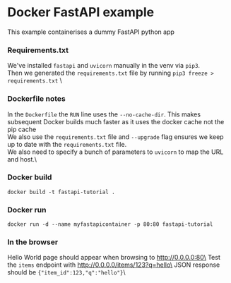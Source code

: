 # Docker FastAPI example #

This example containerises a dummy FastAPI python app

### Requirements.txt ###
We've installed `fastapi` and `uvicorn` manually in the venv via `pip3`.\
Then we generated the `requirements.txt` file by running `pip3 freeze > requirements.txt` \

### Dockerfile notes ###
In the `Dockerfile` the `RUN` line uses the `--no-cache-dir`.  This makes subsequent Docker builds much faster as it uses the docker cache not the pip cache\
We also use the `requirements.txt` file and `--upgrade` flag ensures we keep up to date with the `requirements.txt` file.\
We also need to specify a bunch of parameters to `uvicorn` to map the URL and host.\

### Docker build ###
`docker build -t fastapi-tutorial .`

### Docker run ###
`docker run -d --name myfastapicontainer -p 80:80 fastapi-tutorial`

### In the browser ###
Hello World page should appear when browsing to http://0.0.0.0:80\
Test the `items` endpoint with http://0.0.0.0/items/123?q=hello\
JSON response should be `{"item_id":123,"q":"hello"}`\





